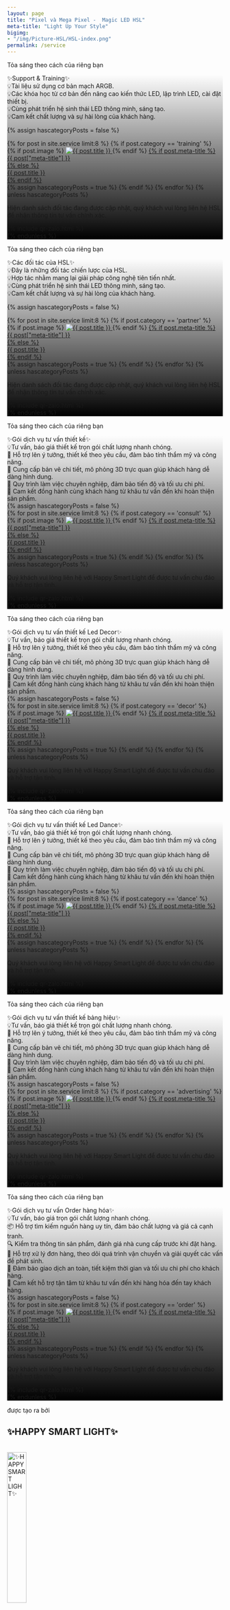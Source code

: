 ```yaml
---
layout: page
title: "Pixel và Mega Pixel -  Magic LED HSL"
meta-title: "Light Up Your Style"
bigimg:
- "/img/Picture-HSL/HSL-index.png"
permalink: /service
---
```


<div class="gradient-bg">
  <div class="gradient-text">
    <p>Tỏa sáng theo cách của riêng bạn</p>
  </div>
</div>

<div id="training" class="content-index" style="
      background: 
        linear-gradient(to bottom, rgba(0, 0, 0, 0) 0%, rgba(0, 0, 0, 1) 100%), 
        url('/img/Picture-HSL/HSL-index.png');
      background-size: cover; /* Ảnh nền bao phủ toàn bộ vùng */
      background-position: center; /* Căn giữa ảnh nền */
      background-repeat: no-repeat; /* Không lặp lại ảnh nền */
        ">
  <div class="summary">
    ✨Support & Training✨
  </div>
  <div class="description-content-index-sp">
  💡Tài liệu sử dụng cơ bản mạch ARGB.<br>
  💡Các khóa học từ cơ bản đến nâng cao kiến thức LED, lập trình LED, cài đặt thiết bị.<br>
  💡Cùng phát triển hệ sinh thái LED thông minh, sáng tạo.<br>
  💡Cam kết chất lượng và sự hài lòng của khách hàng.<br>
  </div>

  {% assign hascategoryPosts = false %}
  <div class="details">
    {% for post in site.service limit:8 %}
	  {% if post.category == 'training' %}
    <div class="component">
      {% if post.image %}
      <!-- Ảnh đại diện bài đăng -->
      <a href="{{ post.url | prepend: site.baseurl }}">
        <img src="{{ post.image }}" alt="{{ post.title }}" class="avatar" loading="lazy">
      </a>
      {% endif %}
      <!-- Tiêu đề bài đăng -->
      <a href="{{ post.url | prepend: site.baseurl }}">
        {% if post.meta-title %}
        <div class="component-name">{{ post["meta-title"] }}</div>
        {% else %}
        <div class="component-name">{{ post.title }}</div>
        {% endif %}
      </a>
    </div>
	{% assign hascategoryPosts = true %}
	{% endif %}
    {% endfor %}
	<!-- Report hascategoryPosts -->
	{% unless hascategoryPosts %}
	<div class="text-center">
		<p>Hiện danh sách đối tác đang được cập nhật, quý khách vui lòng liên hệ HSL để nhận thông tin tư vấn chính xác.
		</p>
    {% include qr-zalo.html %}
	</div>
	{% endunless %}
  </div>
</div>


<!-- Layer 1 -->

<div class="gradient-bg">
  <div class="gradient-text">
    <p>Tỏa sáng theo cách của riêng bạn</p>
  </div>
</div>

<div id="partner" class="content-index" style="
      background: 
        linear-gradient(to bottom, rgba(0, 0, 0, 0) 0%, rgba(0, 0, 0, 1) 100%), 
        url('/img/Picture-HSL/HSL-index.png');
      background-size: cover; /* Ảnh nền bao phủ toàn bộ vùng */
      background-position: center; /* Căn giữa ảnh nền */
      background-repeat: no-repeat; /* Không lặp lại ảnh nền */
        ">
  <div class="summary">
    ✨Các đối tác của HSL✨
  </div>
  <div class="description-content-index-sp">
  💡Đây là những đối tác chiến lược của HSL.<br>
  💡Hợp tác nhằm mang lại giải pháp công nghệ tiên tiến nhất.<br>
  💡Cùng phát triển hệ sinh thái LED thông minh, sáng tạo.<br>
  💡Cam kết chất lượng và sự hài lòng của khách hàng.<br>
  </div>

  {% assign hascategoryPosts = false %}
  <div class="details">
    {% for post in site.service limit:8 %}
	  {% if post.category == 'partner' %}
    <div class="component">
      {% if post.image %}
      <!-- Ảnh đại diện bài đăng -->
      <a href="{{ post.url | prepend: site.baseurl }}">
        <img src="{{ post.image }}" alt="{{ post.title }}" class="avatar" loading="lazy">
      </a>
      {% endif %}
      <!-- Tiêu đề bài đăng -->
      <a href="{{ post.url | prepend: site.baseurl }}">
        {% if post.meta-title %}
        <div class="component-name">{{ post["meta-title"] }}</div>
        {% else %}
        <div class="component-name">{{ post.title }}</div>
        {% endif %}
      </a>
    </div>
	{% assign hascategoryPosts = true %}
	{% endif %}
    {% endfor %}
	<!-- Report hascategoryPosts -->
	{% unless hascategoryPosts %}
	<div class="text-center">
		<p>Hiện danh sách đối tác đang được cập nhật, quý khách vui lòng liên hệ HSL để nhận thông tin tư vấn chính xác.
		</p>
    {% include qr-zalo.html %}
	</div>
	{% endunless %}
  </div>
</div>

<!-- Layer 1 -->

<div class="gradient-bg">
  <div class="gradient-text">
    <p>Tỏa sáng theo cách của riêng bạn</p>
  </div>
</div>

<div id="consult" class="content-index" style="
      background: 
        linear-gradient(to bottom, rgba(0, 0, 0, 0) 0%, rgba(0, 0, 0, 1) 100%), 
        url('/img/Picture-HSL/HSL-index.png');
      background-size: cover; /* Ảnh nền bao phủ toàn bộ vùng */
      background-position: center; /* Căn giữa ảnh nền */
      background-repeat: no-repeat; /* Không lặp lại ảnh nền */
        ">
  <div class="summary">
    ✨Gói dịch vụ tư vấn thiết kế✨
  </div>
  <div class="description-content-index-sp">
    💡Tư vấn, báo giá thiết kế trọn gói chất lượng nhanh chóng.<br> 
    🎨 Hỗ trợ lên ý tưởng, thiết kế theo yêu cầu, đảm bảo tính thẩm mỹ và công năng.<br>
    📐 Cung cấp bản vẽ chi tiết, mô phỏng 3D trực quan giúp khách hàng dễ dàng hình dung.<br> 
    🚀 Quy trình làm việc chuyên nghiệp, đảm bảo tiến độ và tối ưu chi phí.<br> 
    🤝 Cam kết đồng hành cùng khách hàng từ khâu tư vấn đến khi hoàn thiện sản phẩm.<br> 
  </div>
  {% assign hascategoryPosts = false %}
  <div class="details">
    {% for post in site.service limit:8 %}
	  {% if post.category == 'consult' %}
    <div class="component">
      {% if post.image %}
      <!-- Ảnh đại diện bài đăng -->
      <a href="{{ post.url | prepend: site.baseurl }}">
        <img src="{{ post.image }}" alt="{{ post.title }}" class="avatar" loading="lazy">
      </a>
      {% endif %}
      <!-- Tiêu đề bài đăng -->
      <a href="{{ post.url | prepend: site.baseurl }}">
        {% if post.meta-title %}
        <div class="component-name">{{ post["meta-title"] }}</div>
        {% else %}
        <div class="component-name">{{ post.title }}</div>
        {% endif %}
      </a>
    </div>
	{% assign hascategoryPosts = true %}
	{% endif %}
    {% endfor %}
	<!-- Report hascategoryPosts -->
	{% unless hascategoryPosts %}
	<div class="text-center">
    <p>Quý khách vui lòng liên hệ với Happy Smart Light để được tư vấn chu đáo và hỗ trợ tận tình.</p>
    {% include qr-zalo.html %}
	</div>
	{% endunless %}
  </div>
</div>

<!-- Layer 1 -->

<div class="gradient-bg">
  <div class="gradient-text">
    <p>Tỏa sáng theo cách của riêng bạn</p>
  </div>
</div>

<div id="decor" class="content-index" style="
      background: 
        linear-gradient(to bottom, rgba(0, 0, 0, 0) 0%, rgba(0, 0, 0, 1) 100%), 
        url('/img/Picture-HSL/HSL-index.png');
      background-size: cover; /* Ảnh nền bao phủ toàn bộ vùng */
      background-position: center; /* Căn giữa ảnh nền */
      background-repeat: no-repeat; /* Không lặp lại ảnh nền */
        ">
  <div class="summary">
    ✨Gói dịch vụ tư vấn thiết kế Led Decor✨
  </div>
  <div class="description-content-index-sp">
    💡Tư vấn, báo giá thiết kế trọn gói chất lượng nhanh chóng.<br> 
    🎨 Hỗ trợ lên ý tưởng, thiết kế theo yêu cầu, đảm bảo tính thẩm mỹ và công năng.<br>
    📐 Cung cấp bản vẽ chi tiết, mô phỏng 3D trực quan giúp khách hàng dễ dàng hình dung.<br> 
    🚀 Quy trình làm việc chuyên nghiệp, đảm bảo tiến độ và tối ưu chi phí.<br> 
    🤝 Cam kết đồng hành cùng khách hàng từ khâu tư vấn đến khi hoàn thiện sản phẩm.<br> 
  </div>
  {% assign hascategoryPosts = false %}
  <div class="details">
    {% for post in site.service limit:8 %}
	  {% if post.category == 'decor' %}
    <div class="component">
      {% if post.image %}
      <!-- Ảnh đại diện bài đăng -->
      <a href="{{ post.url | prepend: site.baseurl }}">
        <img src="{{ post.image }}" alt="{{ post.title }}" class="avatar" loading="lazy">
      </a>
      {% endif %}
      <!-- Tiêu đề bài đăng -->
      <a href="{{ post.url | prepend: site.baseurl }}">
        {% if post.meta-title %}
        <div class="component-name">{{ post["meta-title"] }}</div>
        {% else %}
        <div class="component-name">{{ post.title }}</div>
        {% endif %}
      </a>
    </div>
	{% assign hascategoryPosts = true %}
	{% endif %}
    {% endfor %}
	<!-- Report hascategoryPosts -->
	{% unless hascategoryPosts %}
	<div class="text-center">
    <p>Quý khách vui lòng liên hệ với Happy Smart Light để được tư vấn chu đáo và hỗ trợ tận tình.</p>
    {% include qr-zalo.html %}
	</div>
	{% endunless %}
  </div>
</div>

<!-- Layer 1 -->

<div class="gradient-bg">
  <div class="gradient-text">
    <p>Tỏa sáng theo cách của riêng bạn</p>
  </div>
</div>

<div id="dance" class="content-index" style="
      background: 
        linear-gradient(to bottom, rgba(0, 0, 0, 0) 0%, rgba(0, 0, 0, 1) 100%), 
        url('/img/Picture-HSL/HSL-index.png');
      background-size: cover; /* Ảnh nền bao phủ toàn bộ vùng */
      background-position: center; /* Căn giữa ảnh nền */
      background-repeat: no-repeat; /* Không lặp lại ảnh nền */
        ">
  <div class="summary">
    ✨Gói dịch vụ tư vấn thiết kế Led Dance✨
  </div>
  <div class="description-content-index-sp">
    💡Tư vấn, báo giá thiết kế trọn gói chất lượng nhanh chóng.<br> 
    🎨 Hỗ trợ lên ý tưởng, thiết kế theo yêu cầu, đảm bảo tính thẩm mỹ và công năng.<br>
    📐 Cung cấp bản vẽ chi tiết, mô phỏng 3D trực quan giúp khách hàng dễ dàng hình dung.<br> 
    🚀 Quy trình làm việc chuyên nghiệp, đảm bảo tiến độ và tối ưu chi phí.<br> 
    🤝 Cam kết đồng hành cùng khách hàng từ khâu tư vấn đến khi hoàn thiện sản phẩm.<br> 
  </div>
  {% assign hascategoryPosts = false %}
  <div class="details">
    {% for post in site.service limit:8 %}
	  {% if post.category == 'dance' %}
    <div class="component">
      {% if post.image %}
      <!-- Ảnh đại diện bài đăng -->
      <a href="{{ post.url | prepend: site.baseurl }}">
        <img src="{{ post.image }}" alt="{{ post.title }}" class="avatar" loading="lazy">
      </a>
      {% endif %}
      <!-- Tiêu đề bài đăng -->
      <a href="{{ post.url | prepend: site.baseurl }}">
        {% if post.meta-title %}
        <div class="component-name">{{ post["meta-title"] }}</div>
        {% else %}
        <div class="component-name">{{ post.title }}</div>
        {% endif %}
      </a>
    </div>
	{% assign hascategoryPosts = true %}
	{% endif %}
    {% endfor %}
	<!-- Report hascategoryPosts -->
	{% unless hascategoryPosts %}
	<div class="text-center">
    <p>Quý khách vui lòng liên hệ với Happy Smart Light để được tư vấn chu đáo và hỗ trợ tận tình.</p>
    {% include qr-zalo.html %}
	</div>
	{% endunless %}
  </div>
</div>

<!-- Layer 1 -->

<div class="gradient-bg">
  <div class="gradient-text">
    <p>Tỏa sáng theo cách của riêng bạn</p>
  </div>
</div>

<div id="advertising" class="content-index" style="
      background: 
        linear-gradient(to bottom, rgba(0, 0, 0, 0) 0%, rgba(0, 0, 0, 1) 100%), 
        url('/img/Picture-HSL/HSL-index.png');
      background-size: cover; /* Ảnh nền bao phủ toàn bộ vùng */
      background-position: center; /* Căn giữa ảnh nền */
      background-repeat: no-repeat; /* Không lặp lại ảnh nền */
        ">
  <div class="summary">
    ✨Gói dịch vụ tư vấn thiết kế bảng hiệu✨
  </div>
  <div class="description-content-index-sp">
    💡Tư vấn, báo giá thiết kế trọn gói chất lượng nhanh chóng.<br> 
    🎨 Hỗ trợ lên ý tưởng, thiết kế theo yêu cầu, đảm bảo tính thẩm mỹ và công năng.<br>
    📐 Cung cấp bản vẽ chi tiết, mô phỏng 3D trực quan giúp khách hàng dễ dàng hình dung.<br> 
    🚀 Quy trình làm việc chuyên nghiệp, đảm bảo tiến độ và tối ưu chi phí.<br> 
    🤝 Cam kết đồng hành cùng khách hàng từ khâu tư vấn đến khi hoàn thiện sản phẩm.<br> 
  </div>
  {% assign hascategoryPosts = false %}
  <div class="details">
    {% for post in site.service limit:8 %}
	  {% if post.category == 'advertising' %}
    <div class="component">
      {% if post.image %}
      <!-- Ảnh đại diện bài đăng -->
      <a href="{{ post.url | prepend: site.baseurl }}">
        <img src="{{ post.image }}" alt="{{ post.title }}" class="avatar" loading="lazy">
      </a>
      {% endif %}
      <!-- Tiêu đề bài đăng -->
      <a href="{{ post.url | prepend: site.baseurl }}">
        {% if post.meta-title %}
        <div class="component-name">{{ post["meta-title"] }}</div>
        {% else %}
        <div class="component-name">{{ post.title }}</div>
        {% endif %}
      </a>
    </div>
	{% assign hascategoryPosts = true %}
	{% endif %}
    {% endfor %}
	<!-- Report hascategoryPosts -->
	{% unless hascategoryPosts %}
	<div class="text-center">
    <p>Quý khách vui lòng liên hệ với Happy Smart Light để được tư vấn chu đáo và hỗ trợ tận tình.</p>
    {% include qr-zalo.html %}
	</div>
	{% endunless %}
  </div>
</div>


<!-- Layer 1 -->

<div class="gradient-bg">
  <div class="gradient-text">
    <p>Tỏa sáng theo cách của riêng bạn</p>
  </div>
</div>

<div id="order" class="content-index" style="
      background: 
        linear-gradient(to bottom, rgba(0, 0, 0, 0) 0%, rgba(0, 0, 0, 1) 100%), 
        url('/img/Picture-HSL/HSL-index.png');
      background-size: cover; /* Ảnh nền bao phủ toàn bộ vùng */
      background-position: center; /* Căn giữa ảnh nền */
      background-repeat: no-repeat; /* Không lặp lại ảnh nền */
        ">
  <div class="summary">
    ✨Gói dịch vụ tư vấn Order hàng hóa✨
  </div>
  <div class="description-content-index-sp">
    💡Tư vấn, báo giá trọn gói chất lượng nhanh chóng.<br>
    📦 Hỗ trợ tìm kiếm nguồn hàng uy tín, đảm bảo chất lượng và giá cả cạnh tranh.<br>
    🔍 Kiểm tra thông tin sản phẩm, đánh giá nhà cung cấp trước khi đặt hàng.<br>
    📜 Hỗ trợ xử lý đơn hàng, theo dõi quá trình vận chuyển và giải quyết các vấn đề phát sinh.<br>
    🚀 Đảm bảo giao dịch an toàn, tiết kiệm thời gian và tối ưu chi phí cho khách hàng.<br>
    🤝 Cam kết hỗ trợ tận tâm từ khâu tư vấn đến khi hàng hóa đến tay khách hàng.<br>
  </div>
  {% assign hascategoryPosts = false %}
  <div class="details">
    {% for post in site.service limit:8 %}
	  {% if post.category == 'order' %}
    <div class="component">
      {% if post.image %}
      <!-- Ảnh đại diện bài đăng -->
      <a href="{{ post.url | prepend: site.baseurl }}">
        <img src="{{ post.image }}" alt="{{ post.title }}" class="avatar" loading="lazy">
      </a>
      {% endif %}
      <!-- Tiêu đề bài đăng -->
      <a href="{{ post.url | prepend: site.baseurl }}">
        {% if post.meta-title %}
        <div class="component-name">{{ post["meta-title"] }}</div>
        {% else %}
        <div class="component-name">{{ post.title }}</div>
        {% endif %}
      </a>
    </div>
	{% assign hascategoryPosts = true %}
	{% endif %}
    {% endfor %}
	<!-- Report hascategoryPosts -->
	{% unless hascategoryPosts %}
	<div class="text-center">
    <p>Quý khách vui lòng liên hệ với Happy Smart Light để được tư vấn chu đáo và hỗ trợ tận tình.</p>
    {% include qr-zalo.html %}
	</div>
	{% endunless %}
  </div>
</div>

<!-- Layer 4 -->

<div class="gradient-bg">
  <div class="gradient-text">
    <P>được tạo ra bởi</P><h2>✨HAPPY SMART LIGHT✨</h2>
    <br>
    <div class="text-center">
      <a target="_blank" rel="noopener" href="/" class="project-link" title="✨HAPPY SMART LIGHT✨">
        <img src="{{ site.baseurl }}/img/Picture-HSL/trans_hsl.svg" class="img-rounded" loading="lazy" alt="✨HAPPY SMART LIGHT✨" width="30%" />
      </a>
    </div>
  </div>
</div>

